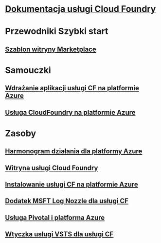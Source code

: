 # [Dokumentacja usługi Cloud Foundry](index.md)
# Przewodniki Szybki start
## [Szablon witryny Marketplace](https://azuremarketplace.microsoft.com/marketplace/apps/pivotal.pivotal-cloud-foundry)
# Samouczki
## [Wdrażanie aplikacji usługi CF na platformie Azure](/azure/virtual-machines/linux/cloudfoundry-deploy-your-first-app)
## [Usługa CloudFoundry na platformie Azure](/azure/virtual-machines/linux/cloudfoundry-get-started)
# Zasoby
## [Harmonogram działania dla platformy Azure](https://azure.microsoft.com/roadmap/)
## [Witryna usługi Cloud Foundry](https://docs.cloudfoundry.org/)
## [Instalowanie usługi CF na platformie Azure](https://docs.pivotal.io/pivotalcf/1-11/customizing/pcf_azure.html)
## [Dodatek MSFT Log Nozzle dla usługi CF](https://github.com/Azure/oms-log-analytics-firehose-nozzle)
## [Usługa Pivotal i platforma Azure](https://pivotal.io/partners/microsoft)
## [Wtyczka usługi VSTS dla usługi CF](https://github.com/Microsoft/vsts-cloudfoundry)
